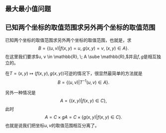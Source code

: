 ## 最大最小值问题

## 已知两个坐标的取值范围求另外两个坐标的取值范围
已知两个坐标的取值范围求另外两个坐标的取值范围，也就是，求
$$
B = \{ (u, v) | f(x, y) = u, \; g(x, y) = v, \; (x, y) \in A \}.
$$
在这里我们要求$u, v \in \mathbb{R}, \; A \sube \mathbb{R},$并且$f,g$是相互独立的。

在$T = (x, y) \mapsto(f(x, y),g(x, y))$可逆的情况下，很显然最简单的方法就是
$$
B = \{ (u, v) | T^{-1}(u, v) \in A \}.
$$

另外一种情况是
$$
A = \{(x, y)| f(x, y) \in C \},
$$
此时
$$
A = C \times gA = C \times \{ g(x, y) | f(x, y) \in C \}.
$$
也就是说我们把坐标$u,v$的取值范围相互分离了。